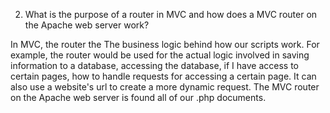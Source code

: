 2) What is the purpose of a router in MVC and how does a MVC router on the Apache web server work?

In MVC, the router the The business logic behind how our scripts work. For example, the router would be used for the actual logic involved in saving information to a database, accessing the database, if I have access to certain pages, how to handle requests for accessing a certain page. It can also use a website's url to create a more dynamic request. The MVC router on the Apache web server is found all of our .php documents.